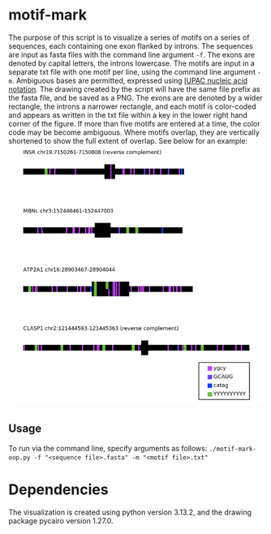 # motif-mark
The purpose of this script is to visualize a series of motifs on a series of sequences, each containing one exon flanked by introns. The sequences are input as fasta files with the command line argument `-f`. The exons are denoted by capital letters, the introns lowercase. The motifs are input in a separate txt file with one motif per line, using the command line argument `-m`. Ambiguous bases are permitted, expressed using [IUPAC nucleic acid notation](https://en.wikipedia.org/wiki/Nucleic_acid_notation). The drawing created by the script will have the same file prefix as the fasta file, and be saved as a PNG. The exons are are denoted by a wider rectangle, the introns a narrower rectangle, and each motif is color-coded and appears as written in the txt file within a key in the lower right hand corner of the figure. If more than five motifs are entered at a time, the color code may be become ambiguous. Where motifs overlap, they are vertically shortened to show the full extent of overlap. See below for an example:
![](Figure_1.png "Example Figure")

## Usage
To run via the command line, specify arguments as follows:
```./motif-mark-oop.py -f "<sequence file>.fasta" -m "<motif file>.txt"```

# Dependencies 
The visualization is created using python version 3.13.2, and the drawing package pycairo version 1.27.0.
